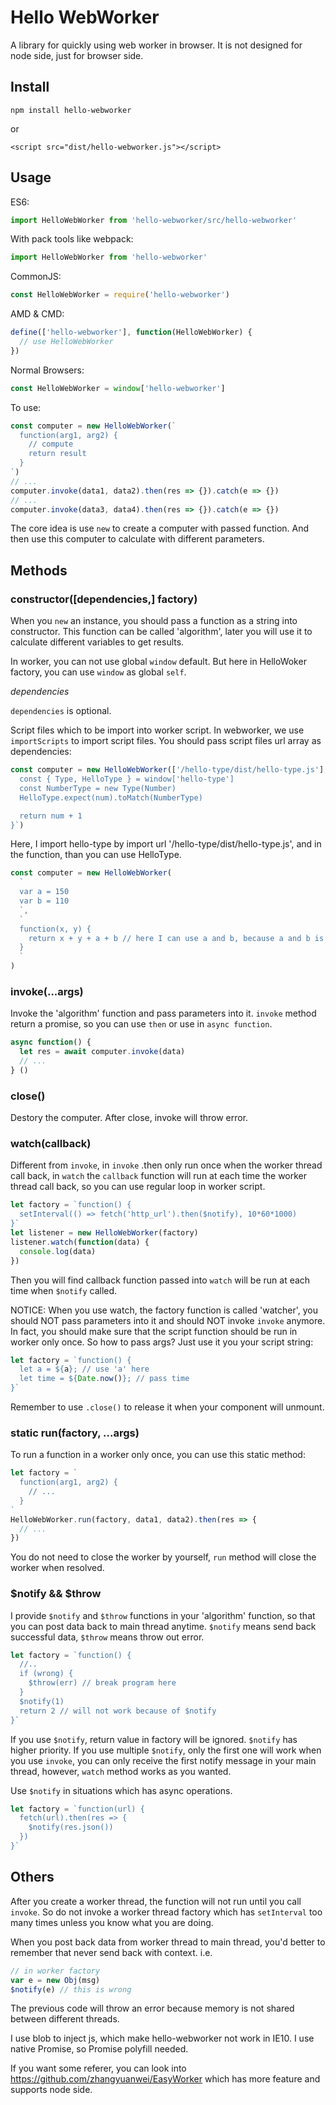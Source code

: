 # Hello WebWorker

A library for quickly using web worker in browser. 
It is not designed for node side, just for browser side.

## Install

```
npm install hello-webworker
```

or

```
<script src="dist/hello-webworker.js"></script>
```

## Usage

ES6: 

```js
import HelloWebWorker from 'hello-webworker/src/hello-webworker'
```

With pack tools like webpack:

```js
import HelloWebWorker from 'hello-webworker'
```

CommonJS:

```js
const HelloWebWorker = require('hello-webworker')
```

AMD & CMD:

```js
define(['hello-webworker'], function(HelloWebWorker) {
  // use HelloWebWorker
})
```

Normal Browsers:

```js
const HelloWebWorker = window['hello-webworker']
```

To use:

```js
const computer = new HelloWebWorker(`
  function(arg1, arg2) {
    // compute
    return result
  }
`)
// ...
computer.invoke(data1, data2).then(res => {}).catch(e => {})
// ...
computer.invoke(data3, data4).then(res => {}).catch(e => {})
```

The core idea is use `new` to create a computer with passed function. And then use this computer to calculate with different parameters.

## Methods

### constructor([dependencies,] factory)

When you `new` an instance, you should pass a function as a string into constructor. 
This function can be called 'algorithm', later you will use it to calculate different variables to get results.

In worker, you can not use global `window` default. But here in HelloWoker factory, you can use `window` as global `self`.

_dependencies_

`dependencies` is optional.

Script files which to be import into worker script.
In webworker, we use `importScripts` to import script files.
You should pass script files url array as dependencies:

```js
const computer = new HelloWebWorker(['/hello-type/dist/hello-type.js'], `function(num) {
  const { Type, HelloType } = window['hello-type']
  const NumberType = new Type(Number)
  HelloType.expect(num).toMatch(NumberType)

  return num + 1
}`)
```

Here, I import hello-type by import url '/hello-type/dist/hello-type.js', and in the function, than you can use HelloType.

```js
const computer = new HelloWebWorker(
  `
  var a = 150
  var b = 110
  `,
  `
  function(x, y) {
    return x + y + a + b // here I can use a and b, because a and b is loaded before function
  }
  `
)
```

### invoke(...args)

Invoke the 'algorithm' function and pass parameters into it.
`invoke` method return a promise, so you can use `then` or use in `async function`.

```js
async function() {
  let res = await computer.invoke(data)
  // ...
} ()
```

### close()

Destory the computer. After close, invoke will throw error.

### watch(callback)

Different from `invoke`, in `invoke` .then only run once when the worker thread call back, in `watch` the `callback` function will run at each time the worker thread call back, so you can use regular loop in worker script.

```js
let factory = `function() {
  setInterval(() => fetch('http_url').then($notify), 10*60*1000)
}`
let listener = new HelloWebWorker(factory)
listener.watch(function(data) {
  console.log(data)
})
```

Then you will find callback function passed into `watch` will be run at each time when `$notify` called.

NOTICE: When you use watch, the factory function is called 'watcher', you should NOT pass parameters into it and should NOT invoke `invoke` anymore. In fact, you should make sure that the script function should be run in worker only once. So how to pass args? Just use it you your script string:

```js
let factory = `function() {
  let a = ${a}; // use 'a' here
  let time = ${Date.now()}; // pass time
}`
```

Remember to use `.close()` to release it when your component will unmount.

### static run(factory, ...args)

To run a function in a worker only once, you can use this static method:

```js
let factory = `
  function(arg1, arg2) {
    // ...
  }
`
HelloWebWorker.run(factory, data1, data2).then(res => {
  // ...
})
```

You do not need to close the worker by yourself, `run` method will close the worker when resolved.

### $notify && $throw

I provide `$notify` and `$throw` functions in your 'algorithm' function, so that you can post data back to main thread anytime.
`$notify` means send back successful data, `$throw` means throw out error.

```js
let factory = `function() {
  //..
  if (wrong) {
    $throw(err) // break program here
  }
  $notify(1)
  return 2 // will not work because of $notify
}`
```

If you use `$notify`, return value in factory will be ignored. `$notify` has higher priority.
If you use multiple `$notify`, only the first one will work when you use `invoke`, you can only receive the first notify message in your main thread, however, `watch` method works as you wanted.

Use `$notify` in situations which has async operations.

```js
let factory = `function(url) {
  fetch(url).then(res => {
    $notify(res.json())
  })
}`
```

## Others

After you create a worker thread, the function will not run until you call `invoke`. 
So do not invoke a worker thread factory which has `setInterval` too many times unless you know what you are doing.

When you post back data from worker thread to main thread, you'd better to remember that never send back with context. i.e.

```js
// in worker factory
var e = new Obj(msg)
$notify(e) // this is wrong
```

The previous code will throw an error because memory is not shared between different threads.

I use blob to inject js, which make hello-webworker not work in IE10. 
I use native Promise, so Promise polyfill needed.

If you want some referer, you can look into https://github.com/zhangyuanwei/EasyWorker which has more feature and supports node side.
